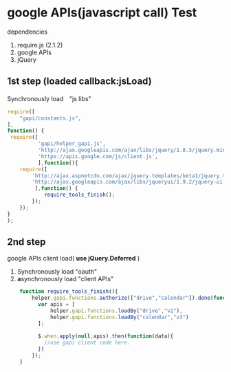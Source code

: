google APIs(javascript call) Test
========
  
dependencies

1. require.js (2.1.2)
2. google APIs
3. jQuery

1st step (loaded callback:jsLoad)
--------

Synchronously load　"js libs"

```javascript
require([
    "gapi/constants.js",
],
function() {
 require([
          'gapi/helper_gapi.js',
          'http://ajax.googleapis.com/ajax/libs/jquery/1.8.3/jquery.min.js',
          'https://apis.google.com/js/client.js',
          ],function(){
    require([
        'http://ajax.aspnetcdn.com/ajax/jquery.templates/beta1/jquery.tmpl.min.js',
        'http://ajax.googleapis.com/ajax/libs/jqueryui/1.9.2/jquery-ui.min.js'
         ],function() {
            require_tools_finish();
        });
    });
}
);
```

2nd step
--------

google APIs client load( **use jQuery.Deferred** )

1. Synchronously load "oauth"
2. **a**synchronously load "client APIs"

```javascript
	function require_tools_finish(){
		helper.gapi.functions.authorize(["drive","calendar"]).done(function(res){
		  var apis = [
		      helper.gapi.functions.loadBy("drive","v2"),
		      helper.gapi.functions.loadBy("calendar","v3")
		  ];
		  
		  $.when.apply(null,apis).then(function(data){
		  	//use gapi client code here.
		  })    
		});
	}
```

    
